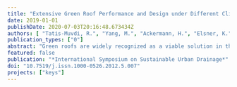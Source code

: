 ```yaml
---
title: "Extensive Green Roof Performance and Design under Different Climatic Conditions-Analyses from China and Germany"
date: 2019-01-01
publishDate: 2020-07-03T20:16:48.673434Z
authors: [ "Tatis-Muvdi, R.", "Yang, M.", "Ackermann, H.", "Elsner, K.", "rouault", "Dong, Y.", "Liu, Y.", "Zuo, J.", "Köster, S." ]
publication_types: ["0"]
abstract: "Green roofs are widely recognized as a viable solution in the context of water-sensitive urbanization, especially with respect to their effects on heat island mitigation and future-proof urban drainage [1, 2, 3, 4, 5]. In order to support their dissemination throughout different regions, comparisons of performance under varying climatic conditions can be very useful. Storm characteristics such as rainfall depth, intensity and duration can be expected to play an important role, as well as the temporal distribution of storm events relative to seasonal patterns of temperature, radiation and wind. This paper summarizes the first of several such data- and model-based comparisons between Germany and China planned in the Sino-German cooperative project “Smart Technologies for Sustainable Water Management in urban Catchments as Key Contribution to Sponge Cities” (KEYS)."
featured: false
publication: "*International Symposium on Sustainable Urban Drainage*"
doi: "10.7519/j.issn.1000-0526.2012.5.007"
projects: ["keys"]
---
```


